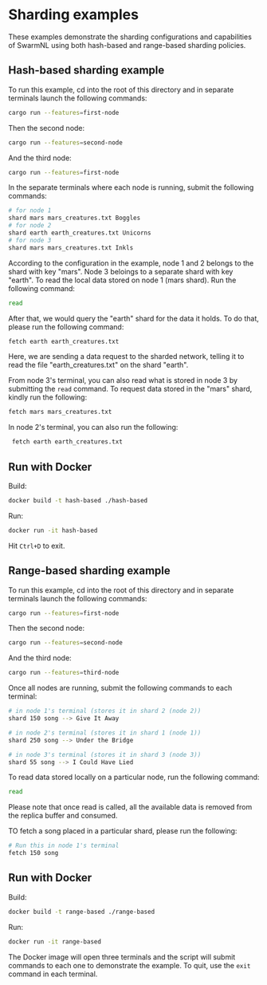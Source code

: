 # Sharding examples

These examples demonstrate the sharding configurations and capabilities of SwarmNL using both hash-based and range-based sharding policies. 

## Hash-based sharding example

To run this example, cd into the root of this directory and in separate terminals launch the following commands:

```bash
cargo run --features=first-node
```
 
Then the second node:

```bash
cargo run --features=second-node
```

And the third node:

```bash
cargo run --features=first-node
```

In the separate terminals where each node is running, submit the following commands:

```bash
# for node 1
shard mars mars_creatures.txt Boggles
# for node 2
shard earth earth_creatures.txt Unicorns
# for node 3
shard mars mars_creatures.txt Inkls
```

According to the configuration in the example, node 1 and 2 belongs to the shard with key "mars". Node 3 beloings to a separate shard with key "earth".
To read the local data stored on node 1 (mars shard). Run the following command:

```bash
read
```

After that, we would query the "earth" shard for the data it holds. To do that, please run the following command:

```bash
fetch earth earth_creatures.txt
```

Here, we are sending a data request to the sharded network, telling it to read the file "earth_creatures.txt" on the shard "earth".

From node 3's terminal, you can also read what is stored in node 3 by submitting the `read` command. To request data stored in the "mars" shard, kindly run the following:

```bash
fetch mars mars_creatures.txt
```

In node 2's terminal, you can also run the following:

```bash
 fetch earth earth_creatures.txt
```

## Run with Docker

Build:

```bash
docker build -t hash-based ./hash-based
```

Run:

```bash
docker run -it hash-based
```

Hit `Ctrl+D` to exit.

## Range-based sharding example

To run this example, cd into the root of this directory and in separate terminals launch the following commands:

```bash
cargo run --features=first-node
```
 
Then the second node:

```bash
cargo run --features=second-node
```

And the third node:

```bash
cargo run --features=third-node
```

Once all nodes are running, submit the following commands to each terminal:

```bash
# in node 1's terminal (stores it in shard 2 (node 2))
shard 150 song --> Give It Away

# in node 2's terminal (stores it in shard 1 (node 1))
shard 250 song --> Under the Bridge

# in node 3's terminal (stores it in shard 3 (node 3))
shard 55 song --> I Could Have Lied
```

To read data stored locally on a particular node, run the following command:

```bash
read
```
Please note that once read is called, all the available data is removed from the replica buffer and consumed.

TO fetch a song placed in a particular shard, please run the following:

```bash
# Run this in node 1's terminal
fetch 150 song
```

## Run with Docker

Build:

```bash
docker build -t range-based ./range-based
```

Run:

```bash
docker run -it range-based
```

The Docker image will open three terminals and the script will submit commands to each one to demonstrate the example. To quit, use the `exit` command in each terminal.